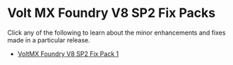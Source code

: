                          

Volt MX  Foundry V8 SP2 Fix Packs
============================

Click any of the following to learn about the minor enhancements and fixes made in a particular release.

*   [VoltMX Foundry V8 SP2 Fix Pack 1](V8SP2Fixpack1.md)
